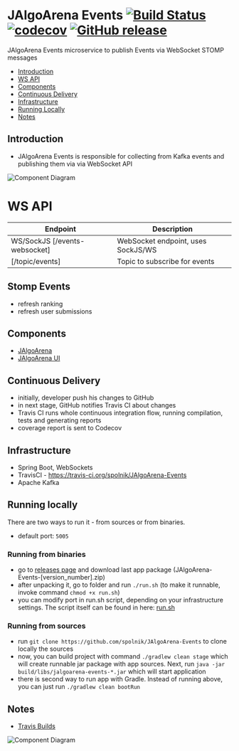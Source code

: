 # JAlgoArena Events [![Build Status](https://travis-ci.org/spolnik/JAlgoArena-Events.svg?branch=master)](https://travis-ci.org/spolnik/JAlgoArena-Events) [![codecov](https://codecov.io/gh/spolnik/JAlgoArena-Events/branch/master/graph/badge.svg)](https://codecov.io/gh/spolnik/JAlgoArena-Events) [![GitHub release](https://img.shields.io/github/release/spolnik/jalgoarena-events.svg)]()

JAlgoArena Events microservice to publish Events via WebSocket STOMP messages

- [Introduction](#introduction)
- [WS API](#ws-api)
- [Components](#components)
- [Continuous Delivery](#continuous-delivery)
- [Infrastructure](#infrastructure)
- [Running Locally](#running-locally)
- [Notes](#notes)

## Introduction

- JAlgoArena Events is responsible for collecting from Kafka events and publishing them via via WebSocket API

![Component Diagram](https://github.com/spolnik/JAlgoArena-Events/raw/master/design/component_diagram.png)

# WS API

| Endpoint | Description |
| ---- | --------------- |
| WS/SockJS [/events-websocket] | WebSocket endpoint, uses SockJS/WS |
| [/topic/events] | Topic to subscribe for events |

## Stomp Events

* refresh ranking
* refresh user submissions

## Components

- [JAlgoArena](https://github.com/spolnik/JAlgoArena)
- [JAlgoArena UI](https://github.com/spolnik/JAlgoArena-UI)

## Continuous Delivery

- initially, developer push his changes to GitHub
- in next stage, GitHub notifies Travis CI about changes
- Travis CI runs whole continuous integration flow, running compilation, tests and generating reports
- coverage report is sent to Codecov

## Infrastructure

- Spring Boot, WebSockets
- TravisCI - https://travis-ci.org/spolnik/JAlgoArena-Events
- Apache Kafka

## Running locally

There are two ways to run it - from sources or from binaries.
- default port: `5005`

### Running from binaries
- go to [releases page](https://github.com/spolnik/JAlgoArena-Events/releases) and download last app package (JAlgoArena-Events-[version_number].zip)
- after unpacking it, go to folder and run `./run.sh` (to make it runnable, invoke command `chmod +x run.sh`)
- you can modify port in run.sh script, depending on your infrastructure settings. The script itself can be found in here: [run.sh](run.sh)

### Running from sources
- run `git clone https://github.com/spolnik/JAlgoArena-Events` to clone locally the sources
- now, you can build project with command `./gradlew clean stage` which will create runnable jar package with app sources. Next, run `java -jar build/libs/jalgoarena-events-*.jar` which will start application
- there is second way to run app with Gradle. Instead of running above, you can just run `./gradlew clean bootRun`

## Notes
- [Travis Builds](https://travis-ci.org/spolnik)

![Component Diagram](https://github.com/spolnik/JAlgoArena/raw/master/design/JAlgoArena_Logo.png)
